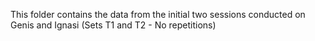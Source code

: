 This folder contains the data from the initial two sessions conducted on Genis and Ignasi (Sets T1 and T2 - No repetitions)
